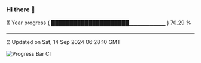 ### Hi there 👋

⏳ Year progress { █████████████████████▁▁▁▁▁▁▁▁▁ } 70.29 %

---

⏰ Updated on Sat, 14 Sep 2024 06:28:10 GMT

![Progress Bar CI](https://github.com/ZhaoGui/ZhaoGui/workflows/Progress%20Bar%20CI/badge.svg)
